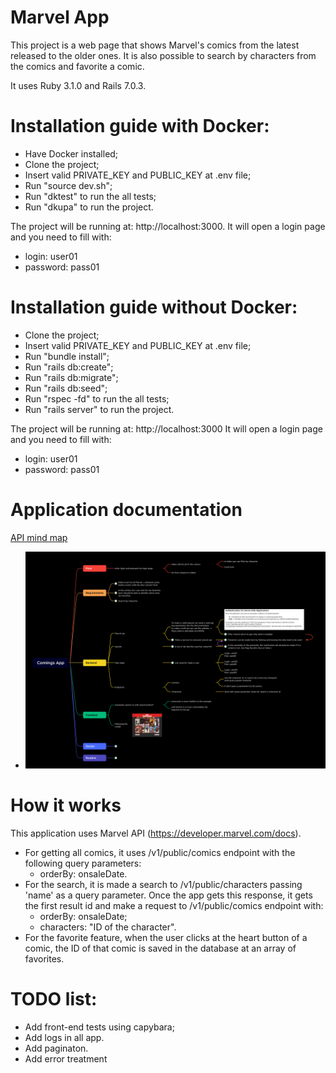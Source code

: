 # Marvel App

This project is a web page that shows Marvel's comics from the latest released to the older ones. It is also possible to search by characters from the comics and favorite a comic.

It uses Ruby 3.1.0 and Rails 7.0.3.

# Installation guide with Docker:

* Have Docker installed;
* Clone the project;
* Insert valid PRIVATE_KEY and PUBLIC_KEY at .env file;
* Run "source dev.sh";
* Run "dktest" to run the all tests;
* Run "dkupa" to run the project.

The project will be running at: http://localhost:3000.
It will open a login page and you need to fill with: 
* login: user01
* password: pass01

# Installation guide without Docker:

* Clone the project;
* Insert valid PRIVATE_KEY and PUBLIC_KEY at .env file;
* Run "bundle install";
* Run "rails db:create";
* Run "rails db:migrate";
* Run "rails db:seed";
* Run "rspec -fd" to run the all tests;
* Run "rails server" to run the project.

The project will be running at: http://localhost:3000
It will open a login page and you need to fill with: 
* login: user01
* password: pass01

# Application documentation

[API mind map](https://www.xmind.net/m/T6qu3a)


* ![project mid map](https://github.com/Odoia/comics-app/blob/development/public/comics-app.png)

# How it works

This application uses Marvel API (https://developer.marvel.com/docs).
* For getting all comics, it uses /v1/public/comics endpoint with the following query parameters:
  * orderBy: onsaleDate.
* For the search, it is made a search to /v1/public/characters passing 'name' as a query parameter. Once the app gets this response, it gets the first result id and make a request to /v1/public/comics endpoint with:
  * orderBy: onsaleDate;
  * characters: "ID of the character".
* For the favorite feature, when the user clicks at the heart button of a comic, the ID of that comic is saved in the database at an array of favorites. 

# TODO list:
* Add front-end tests using capybara;
* Add logs in all app.
* Add paginaton.
* Add error treatment
